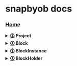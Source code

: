 # snapbyob docs
### [Home](https://github.com/shysolocup/snapbyob/wiki)
<details>

<summary> <b> <a href="/home/runner/work/snapbyob/snapbyob//wiki/Project">🛈</a> Project </b> </summary>

<br>

> <table> <tr> <td>
>
> <b> [🛈](/home/runner/work/snapbyob/snapbyob//wiki/Project.ping()) ping() </b>
>
> </tr> </td>

>  <tr> <td>
>
> <b> [🛈](/home/runner/work/snapbyob/snapbyob//wiki/Project.on()) on() </b>
>
> </tr> </td>

>  <tr> <td>
>
> <b> [🛈](/home/runner/work/snapbyob/snapbyob//wiki/Project.new()) new() </b>
>
> </tr> </td>

>  <tr> <td>
>
> <b> [🛈](/home/runner/work/snapbyob/snapbyob//wiki/Project.discretenew()) discretenew() </b>
>
> </tr> </td>

>  <tr> <td>
>
> <b> [🛈](/home/runner/work/snapbyob/snapbyob//wiki/Project.BlockMaker()) BlockMaker() </b>
>
> </tr> </td>

>  <tr> <td>
>
> <b> [🛈](/home/runner/work/snapbyob/snapbyob//wiki/Project.EventHandle()) EventHandle() </b>
>
> </tr> </td>

> </tr> </td> </table>
>
> <table> <tr> <td>
>
> <b> [🛈](/home/runner/work/snapbyob/snapbyob//wiki/Project.name) name </b>
>
> </tr> </td>

>  <tr> <td>
>
> <b> [🛈](/home/runner/work/snapbyob/snapbyob//wiki/Project.events) events </b>
>
> </tr> </td>

>  <tr> <td>
>
> <b> [🛈](/home/runner/work/snapbyob/snapbyob//wiki/Project.scripts) scripts </b>
>
> </tr> </td>

>  <tr> <td>
>
> <b> [🛈](/home/runner/work/snapbyob/snapbyob//wiki/Project.data) data </b>
>
> </tr> </td>

>  <tr> <td>
>
> <b> [🛈](/home/runner/work/snapbyob/snapbyob//wiki/Project.projVer) projVer </b>
>
> </tr> </td>

>  <tr> <td>
>
> <b> [🛈](/home/runner/work/snapbyob/snapbyob//wiki/Project.idcache) idcache </b>
>
> </tr> </td>

> </tr> </td> </table>

<br>

</details>

<details>

<summary> <b> <a href="/home/runner/work/snapbyob/snapbyob//wiki/Block">🛈</a> Block </b> </summary>

<br>

> <table> <tr> <td>
>
> <b> [🛈](/home/runner/work/snapbyob/snapbyob//wiki/Block.placeholder()) placeholder() </b>
>
> </tr> </td>

> </tr> </td> </table>
>
> <table> <tr> <td>
>
> <b> [🛈](/home/runner/work/snapbyob/snapbyob//wiki/Block.project) project </b>
>
> </tr> </td>

>  <tr> <td>
>
> <b> [🛈](/home/runner/work/snapbyob/snapbyob//wiki/Block.name) name </b>
>
> </tr> </td>

>  <tr> <td>
>
> <b> [🛈](/home/runner/work/snapbyob/snapbyob//wiki/Block.category) category </b>
>
> </tr> </td>

>  <tr> <td>
>
> <b> [🛈](/home/runner/work/snapbyob/snapbyob//wiki/Block.callback) callback </b>
>
> </tr> </td>

>  <tr> <td>
>
> <b> [🛈](/home/runner/work/snapbyob/snapbyob//wiki/Block.parent) parent </b>
>
> </tr> </td>

>  <tr> <td>
>
> <b> [🛈](/home/runner/work/snapbyob/snapbyob//wiki/Block.id) id </b>
>
> </tr> </td>

>  <tr> <td>
>
> <b> [🛈](/home/runner/work/snapbyob/snapbyob//wiki/Block.args) args </b>
>
> </tr> </td>

>  <tr> <td>
>
> <b> [🛈](/home/runner/work/snapbyob/snapbyob//wiki/Block.kwargs) kwargs </b>
>
> </tr> </td>

> </tr> </td> </table>

<br>

</details>

<details>

<summary> <b> <a href="/home/runner/work/snapbyob/snapbyob//wiki/BlockInstance">🛈</a> BlockInstance </b> </summary>

<br>

> <table> <tr> <td>
>
> <b> [🛈](/home/runner/work/snapbyob/snapbyob//wiki/BlockHolder.insert()) insert() </b>
>
> </tr> </td>

>  <tr> <td>
>
> <b> [🛈](/home/runner/work/snapbyob/snapbyob//wiki/BlockHolder.insert()) insertGroup() </b>
>
> </tr> </td>

> </tr> </td> </table>
>
> <table> <tr> <td>
>
> <b> [🛈](/home/runner/work/snapbyob/snapbyob//wiki/BlockInstance.project) project </b>
>
> </tr> </td>

>  <tr> <td>
>
> <b> [🛈](/home/runner/work/snapbyob/snapbyob//wiki/BlockInstance.name) name </b>
>
> </tr> </td>

>  <tr> <td>
>
> <b> [🛈](/home/runner/work/snapbyob/snapbyob//wiki/BlockInstance.category) category </b>
>
> </tr> </td>

>  <tr> <td>
>
> <b> [🛈](/home/runner/work/snapbyob/snapbyob//wiki/BlockInstance.callback) callback </b>
>
> </tr> </td>

>  <tr> <td>
>
> <b> [🛈](/home/runner/work/snapbyob/snapbyob//wiki/BlockInstance.parent) parent </b>
>
> </tr> </td>

>  <tr> <td>
>
> <b> [🛈](/home/runner/work/snapbyob/snapbyob//wiki/BlockInstance.id) id </b>
>
> </tr> </td>

>  <tr> <td>
>
> <b> [🛈](/home/runner/work/snapbyob/snapbyob//wiki/BlockInstance.blockId) blockId </b>
>
> </tr> </td>

>  <tr> <td>
>
> <b> [🛈](/home/runner/work/snapbyob/snapbyob//wiki/BlockInstance.args) args </b>
>
> </tr> </td>

>  <tr> <td>
>
> <b> [🛈](/home/runner/work/snapbyob/snapbyob//wiki/BlockInstance.kwargs) kwargs </b>
>
> </tr> </td>

> </tr> </td> </table>

<br>

</details>

<details>

<summary> <b> <a href="/home/runner/work/snapbyob/snapbyob//wiki/BlockHolder">🛈</a> BlockHolder </b> </summary>

<br>

> <table> <tr> <td>
>
> <b> [🛈](/home/runner/work/snapbyob/snapbyob//wiki/BlockHolder.insert()) insert() </b>
>
> </tr> </td>

>  <tr> <td>
>
> <b> [🛈](/home/runner/work/snapbyob/snapbyob//wiki/BlockHolder.insertGroup()) insertGroup() </b>
>
> </tr> </td>

> </tr> </td> </table>
>
> <table> <tr> <td>
>
> <b> [🛈](/home/runner/work/snapbyob/snapbyob//wiki/BlockHolder.children) children </b>
>
> </tr> </td>

> </tr> </td> </table>

<br>

</details>

<br>
